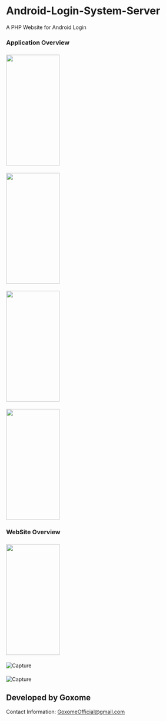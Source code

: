 # Android-Login-System-Server
A PHP Website for Android Login


### Application Overview 

##### 

<img src="https://user-images.githubusercontent.com/56850970/160874942-bfc34797-bdbe-43d7-bcc4-b95f10ef19fa.jpg" width="145" height="300">


#### 
   
<img src="https://image.png" width="145" height="300">


#### 
   
<img src="https://image.png" width="145" height="300">


#### 
   
<img src="https://image.png" width="145" height="300">




### WebSite Overview 

##### 

<img src="https://user-images.githubusercontent.com/56850970/160873813-30b9b562-0bbc-4b17-a919-2b0adc851123.jpg" width="145" height="300">


#### 

![Capture](https://user-images.githubusercontent.com/56850970/160874518-28e8c8d8-d3cd-4eac-b0f0-73ef64ca29bf.jpg)


#### 

![Capture](https://user-images.githubusercontent.com/56850970/160874513-6c509a90-1299-4c7a-8f94-5e974449f2d9.jpg)






## Developed by Goxome
Contact Information: GoxomeOfficial@gmail.com

